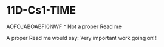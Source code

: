 # 11D-Cs1-TIME
AOFOJABOABFIQNWF
^ Not a proper Read me

A proper Read me would say:
Very important work going on!!!